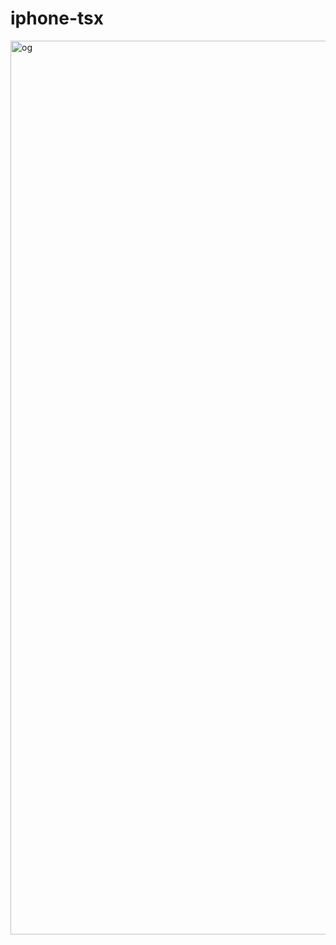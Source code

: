 # iphone-tsx
<img width="1430" alt="og" src="https://github.com/user-attachments/assets/e0f64669-bd15-4797-a28e-31c0a5f62997" />



